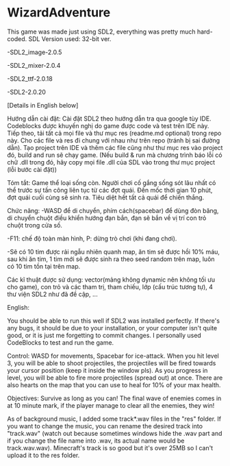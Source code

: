 # WizardAdventure
This game was made just using SDL2, everything was pretty much hard-coded.
SDL Version used: 32-bit ver.

  -SDL2_image-2.0.5
  
  -SDL2_mixer-2.0.4
  
  -SDL2_ttf-2.0.18
  
  -SDL2-2.0.20

[Details in English below]


Hướng dẫn cài đặt: Cài đặt SDL2 theo hướng dẫn tra qua google tùy IDE. Codeblocks được khuyến nghị do game được code và test trên IDE này. Tiếp theo, tải tất cả mọi file và thư mục res (readme.md optional) trong repo này. Cho các file và res đi chung với nhau như trên repo (tránh bị sai đường dẫn). Tạo project trên IDE và thêm các file cũng như thư mục res vào project đó, build and run sẽ chạy game. (Nếu build & run mà chương trình báo lỗi có chữ .dll trong đó, hãy copy mọi file .dll của SDL vào trong thư mục project (lỗi bước cài đặt))


Tóm tắt: 
  Game thể loại sống còn. Người chơi cố gắng sống sót lâu nhất có thể trước sự tấn công liên tục từ các đợt quái. Đến mốc thời gian 10 phút, đợt quái cuối cùng sẽ sinh ra. Tiêu diệt hết tất cả quái để chiến thắng.
  
Chức năng:
  -WASD để di chuyển, phím cách(spacebar) để dùng đòn băng, di chuyển chuột điều khiển hướng đạn bắn, đạn sẽ bắn về vị trí con trỏ chuột trong cửa số.
  
  -F11: chế độ toàn màn hình, P: dừng trò chơi (khi đang chơi).
  
  -Sẽ có 10 tim được rải ngẫu nhiên quanh map, ăn tim sẽ được hồi 10% máu, sau khi ăn tim, 1 tim mới sẽ được sinh ra theo seed random trên map, luôn có 10 tim tồn tại trên map.

Các kĩ thuật được sử dụng: vector(mảng không dynamic nên không tối ưu cho game), con trỏ và các tham trị, tham chiếu, lớp (cấu trúc tương tự), 4 thư viện SDL2 như đã đề cập, ...
  
  

English:

You should be able to run this well if SDL2 was installed perfectly. If there's any bugs, it should be due to your installation, or your computer isn't quite good, or it is just me forgetting to commit changes.
I personally used CodeBlocks to test and run the game.

Control: WASD for movements, Spacebar for ice-attack. When you hit level 3, you will be able to shoot projectiles, the projectiles will be fired towards your cursor position (keep it inside the window pls). As you progress in level, you will be able to fire more projectiles (spread out) at once. There are also hearts on the map that you can use to heal for 10% of your max health.

Objectives: Survive as long as you can! The final wave of enemies comes in at 10 minute mark, if the player manage to clear all the enemies, they win!

As of background music, I added some track*.wav files in the "res" folder. If you want to change the music, you can rename the desired track into "track.wav" (watch out because sometimes windows hide the .wav part and if you change the file name into .wav, its actual name would be track.wav.wav). Minecraft's track is so good but it's over 25MB so I can't upload it to the res folder.
